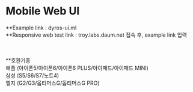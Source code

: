 # Mobile Web UI 

**Example link : dyros-ui.ml<br>
**Responsive web test link : troy.labs.daum.net 접속 후, example link 입력<br>
<br><br>

**호환기종<br>
애플 (아이폰5/아이폰6/아이폰6 PLUS/아이패드/아이패드 MINI)<br>
삼성 (S5/S6/S7/노트4)<br>
엘지 (G2/G3/옵티머스G/옵티머스G PRO)
